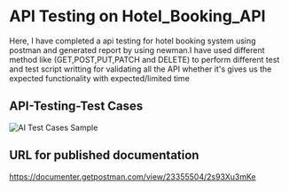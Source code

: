 # API Testing on Hotel_Booking_API
Here, I have completed a api testing for hotel booking system using postman and generated report by using newman.I have used different method like (GET,POST,PUT,PATCH and DELETE) to perform different test and test script writting for validating all the API whether it's gives us the expected functionality with expected/limited time

## API-Testing-Test Cases
![AI Test Cases Sample](https://user-images.githubusercontent.com/44814788/231309499-1100d66f-1fab-48df-ae17-df3e2671d02d.JPG)

## URL for published documentation
https://documenter.getpostman.com/view/23355504/2s93Xu3mKe
